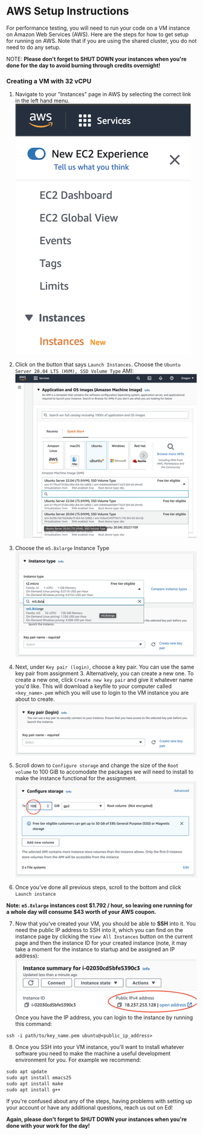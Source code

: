 # AWS Setup Instructions #

For performance testing, you will need to run your code on a VM instance on Amazon Web Services (AWS). Here are the steps for how to get setup for running on AWS. Note that if you are using the shared cluster, you do not need to do any setup.

NOTE: __Please don't forget to SHUT DOWN your instances when you're done for the day to avoid burning through credits overnight!__

### Creating a VM with 32 vCPU ###
      
1. Navigate to your "Instances" page in AWS by selecting the correct link in the left hand menu.
![Instance Page](handout/instance_nav.png?raw=true)

2. Click on the button that says `Launch Instances`. Choose the `Ubuntu Server 20.04 LTS (HVM), SSD Volume Type` AMI:
![AMI Selection](handout/AMI.png?raw=true)

3. Choose the `m5.8xlarge` Instance Type
![instance](handout/instance_type.png?raw=true)

4. Next, under `Key pair (login)`, choose a key pair. You can use the same key pair from assignment 3. Alternatively, you can create a new one. To create a new one, click `Create new key pair` and give it whatever name you'd like. This will download a keyfile to your computer called `<key_name>.pem` which you will use to login to the VM instance you are about to create.
![Key Pair](handout/new_key_pair.png?raw=true)

5. Scroll down to `Configure storage` and change the size of the `Root volume` to 100 GiB to accomodate the packages we will need to install to make the instance functional for the assignment.
![Storage](handout/storage.png?raw=true)

6. Once you've done all previous steps, scroll to the bottom and click `Launch instance`

__Note: `m5.8xlarge` instances cost $1.792 / hour, so leaving one running for a whole day will consume $43 worth of your AWS coupon.__

7. Now that you've created your VM, you should be able to __SSH__ into it. You need the public IP address to SSH into it, which you can find on the instance page by clicking the `View All Instances` button on the current page and then the instance ID for your created instance (note, it may take a moment for the instance to startup and be assigned an IP address):
![IP Address](handout/ip_address.png?raw=true)
Once you have the IP address, you can login to the instance by running this command:
~~~~
ssh -i path/to/key_name.pem ubuntu@<public_ip_address>
~~~~

8. Once you SSH into your VM instance, you'll want to install whatever software you need to make the machine a useful development environment for you.  For example we recommend:
~~~~
sudo apt update
sudo apt install emacs25
sudo apt install make
sudo apt install g++
~~~~

If you're confused about any of the steps, having problems with setting up your account or have any additional questions, reach us out on Ed!
  
__Again, please don't forget to SHUT DOWN your instances when you're done with your work for the day!__
